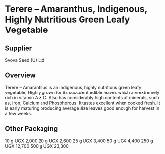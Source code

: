 # Terere – Amaranthus, Indigenous, Highly Nutritious Green Leafy Vegetable

## Supplier
Syova Seed (U) Ltd

## Overview
Terere – Amaranthus is an indigenous, highly nutritious green leafy vegetable, Highly grown for its succulent edible leaves which are extremely rich in vitamin A & C. Also has considerably high contents of minerals, such as, Iron, Calcium and Phosphorous. It tastes excellent when cooked fresh. It is early maturing producing average size leaves good enough for harvest in a few weeks.

## Other Packaging
10 g UGX 2,000
20 g UGX 2,600
25 g UGX 3,400
50 g UGX 4,400
250 g UGX 12,700
500 g UGX 23,300

